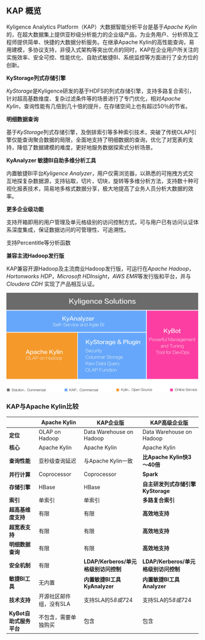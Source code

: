 
## KAP 概览

Kyligence Analytics Platform（KAP）大数据智能分析平台是基于*Apache Kylin*的，在超大数据集上提供亚秒级分析能力的企业级产品，为业务用户、分析师及工程师提供简单、快捷的大数据分析服务。在继承Apache Kylin的高性能查询，易用建模，多协议支持，非侵入式架构等突出优点的同时，KAP在企业用户所关注的实施效率、安全可控、性能优化、自助式敏捷BI、系统监控等方面进行了全方位的创新。

**KyStorage列式存储引擎**

*KyStorage*是Kyligence研发的基于HDFS的列式存储引擎，支持多路复合索引，针对超高基数维度、复杂过滤条件等的场景进行了专门优化，相对*Apache Kylin*，查询性能有几倍到几十倍的提升，在存储空间上也有超过50％的节省。

**明细数据查询**

基于*KyStorage*列式存储引擎，及倒排索引等多种索引技术，突破了传统OLAP引擎仅能查询聚合数据的局限，全面地支持了明细数据的查询，优化了对宽表的支持，降低了数据建模的难度，更好地服务数据探索式分析场景。

**KyAnalyzer 敏捷BI自助多维分析工具**

内置敏捷BI平台*Kyligence Analyzer*，用户仅需浏览器，以熟悉的可拖拽方式交互地探复杂数据源，支持钻取，切片，切块，旋转等多维分析方法，支持数十种可视化报表技术，简易地多格式数据分享，极大地提高了业务人员分析大数据的效率。

**更多企业级功能**

支持开箱即用的用户管理及单元格级别的访问控制方式，可与用户已有访问认证体系深度集成，保证数据访问的可管理性、可追溯性。

支持Percentitle等分析函数

**兼容主流Hadoop发行版**

KAP兼容开源Hadoop及主流商业Hadoop发行版，可运行在*Apache Hadoop*，*Hortonworks HDP*，*Microsoft HDInsight*，*AWS EMR*等发行版和平台，并与*Cloudera CDH* 实现了产品相互认证。



![](images/kap_eco.jpeg)



### KAP与Apache Kylin比较

|                  | Apache Kylin   | KAP企业版                      | KAP高级企业版                    |
| ---------------- | -------------- | --------------------------- | --------------------------- |
| **定位**           | OLAP on Hadoop | Data Warehouse on Hadoop    | Data Warehouse on Hadoop    |
| **核心**           | Apache Kylin   | Apache Kylin                | Apache Kylin                |
| **查询性能**         | 亚秒级查询延迟        | 与Apache Kylin一致             | **比Apache Kylin快3～40倍**     |
| **并行计算**         | Coprocessor    | Coprocessor                 | **Spark**                   |
| **存储引擎**         | HBase          | HBase                       | **自主研发列式存储引擎KyStorage**     |
| **索引**           | 单索引            | 单索引                         | **多路复合索引**                  |
| **超高基维度支持**      | 有限             | 有限                          | **高效地支持**                   |
| **超宽表支持**        | 有限             | 有限                          | **高效地支持**                   |
| **明细数据查询**       | 有限             | 有限                          | **高效地支持**                   |
| **安全机制**         | 有限             | **LDAP/Kerberos/单元格级别访问控制** | **LDAP/Kerberos/单元格级别访问控制** |
| **敏捷BI工具**       | 无内置            | **内置敏捷BI工具KyAnalyzer**      | **内置敏捷BI工具Analyzer**        |
| **技术支持**         | 开源社区邮件组，没有SLA  | 支持SLA的5*8或7*24              | 支持SLA的5*8或7*24              |
| **KyBot自助式服务平台** | 不包含，需要单独购买     | 包含                          | 包含                          |


